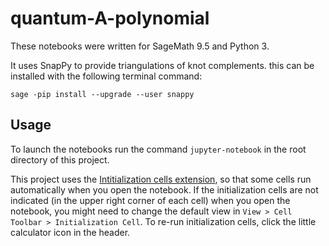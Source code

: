 # quantum-A-polynomial


These notebooks were written for SageMath 9.5 and Python 3.


It uses SnapPy to provide triangulations of knot complements. this can be installed with the following terminal command:
```
sage -pip install --upgrade --user snappy
```

Usage
-----

To launch the notebooks run the command `jupyter-notebook` in the root directory of this project.

This project uses the [Intitialization cells extension](https://jupyter-contrib-nbextensions.readthedocs.io/en/latest/nbextensions/init_cell/README.html), so that some cells run automatically when you open the notebook. If the initialization cells are not indicated (in the upper right corner of each cell) when you open the notebook, you might need to change the default view in `View > Cell Toolbar > Initialization Cell`. To re-run initialization cells, click the little calculator icon in the header. 
